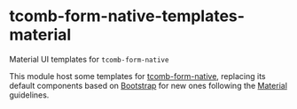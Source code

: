# tcomb-form-native-templates-material
Material UI templates for `tcomb-form-native`

This module host some templates for
[tcomb-form-native](https://github.com/gcanti/tcomb-form-native), replacing its
default components based on [Bootstrap](https://getbootstrap.com/) for new ones
following the [Material](https://material.io/) guidelines.
